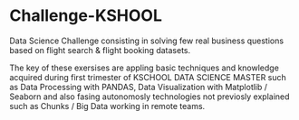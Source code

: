 # Challenge-KSHOOL 

Data Science Challenge consisting in solving few real business questions based on flight search & flight booking datasets. 

The key of these exersises are appling basic techniques and knowledge acquired during first trimester of KSCHOOL DATA SCIENCE MASTER such as 
Data Processing with PANDAS, Data Visualization with Matplotlib / Seaborn and also fasing autonomosly technologies not previosly explained such as 
Chunks / Big Data working in remote teams. 
